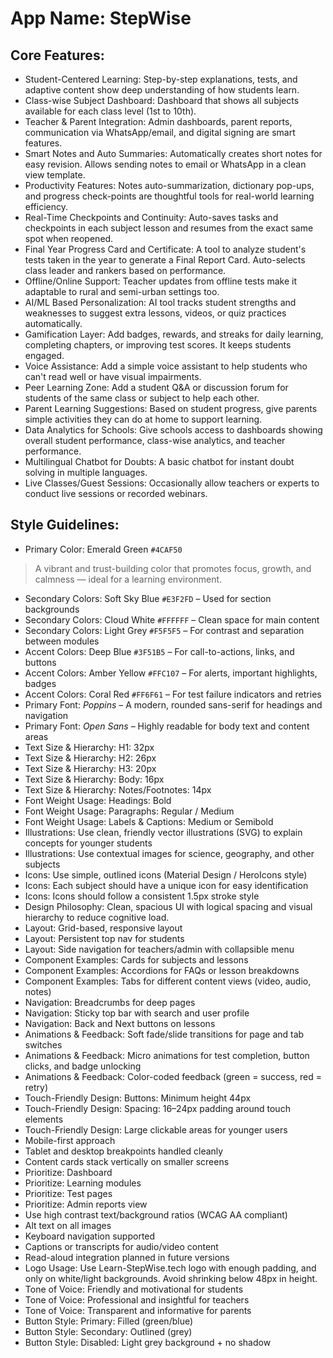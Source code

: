 # **App Name**: StepWise

## Core Features:

- Student-Centered Learning: Step-by-step explanations, tests, and adaptive content show deep understanding of how students learn.
- Class-wise Subject Dashboard: Dashboard that shows all subjects available for each class level (1st to 10th).
- Teacher & Parent Integration: Admin dashboards, parent reports, communication via WhatsApp/email, and digital signing are smart features.
- Smart Notes and Auto Summaries: Automatically creates short notes for easy revision. Allows sending notes to email or WhatsApp in a clean view template.
- Productivity Features: Notes auto-summarization, dictionary pop-ups, and progress check-points are thoughtful tools for real-world learning efficiency.
- Real-Time Checkpoints and Continuity: Auto-saves tasks and checkpoints in each subject lesson and resumes from the exact same spot when reopened.
- Final Year Progress Card and Certificate: A tool to analyze student's tests taken in the year to generate a Final Report Card. Auto-selects class leader and rankers based on performance.
- Offline/Online Support: Teacher updates from offline tests make it adaptable to rural and semi-urban settings too.
- AI/ML Based Personalization: AI tool tracks student strengths and weaknesses to suggest extra lessons, videos, or quiz practices automatically.
- Gamification Layer: Add badges, rewards, and streaks for daily learning, completing chapters, or improving test scores. It keeps students engaged.
- Voice Assistance: Add a simple voice assistant to help students who can't read well or have visual impairments.
- Peer Learning Zone: Add a student Q&A or discussion forum for students of the same class or subject to help each other.
- Parent Learning Suggestions: Based on student progress, give parents simple activities they can do at home to support learning.
- Data Analytics for Schools: Give schools access to dashboards showing overall student performance, class-wise analytics, and teacher performance.
- Multilingual Chatbot for Doubts: A basic chatbot for instant doubt solving in multiple languages.
- Live Classes/Guest Sessions: Occasionally allow teachers or experts to conduct live sessions or recorded webinars.

## Style Guidelines:

- Primary Color: Emerald Green `#4CAF50`

> A vibrant and trust-building color that promotes focus, growth, and calmness — ideal for a learning environment.
- Secondary Colors: Soft Sky Blue `#E3F2FD` – Used for section backgrounds
- Secondary Colors: Cloud White `#FFFFFF` – Clean space for main content
- Secondary Colors: Light Grey `#F5F5F5` – For contrast and separation between modules
- Accent Colors: Deep Blue `#3F51B5` – For call-to-actions, links, and buttons
- Accent Colors: Amber Yellow `#FFC107` – For alerts, important highlights, badges
- Accent Colors: Coral Red `#FF6F61` – For test failure indicators and retries
- Primary Font: *Poppins* – A modern, rounded sans-serif for headings and navigation
- Primary Font: *Open Sans* – Highly readable for body text and content areas
- Text Size & Hierarchy: H1: 32px
- Text Size & Hierarchy: H2: 26px
- Text Size & Hierarchy: H3: 20px
- Text Size & Hierarchy: Body: 16px
- Text Size & Hierarchy: Notes/Footnotes: 14px
- Font Weight Usage: Headings: Bold
- Font Weight Usage: Paragraphs: Regular / Medium
- Font Weight Usage: Labels & Captions: Medium or Semibold
- Illustrations: Use clean, friendly vector illustrations (SVG) to explain concepts for younger students
- Illustrations: Use contextual images for science, geography, and other subjects
- Icons: Use simple, outlined icons (Material Design / HeroIcons style)
- Icons: Each subject should have a unique icon for easy identification
- Icons: Icons should follow a consistent 1.5px stroke style
- Design Philosophy: Clean, spacious UI with logical spacing and visual hierarchy to reduce cognitive load.
- Layout: Grid-based, responsive layout
- Layout: Persistent top nav for students
- Layout: Side navigation for teachers/admin with collapsible menu
- Component Examples: Cards for subjects and lessons
- Component Examples: Accordions for FAQs or lesson breakdowns
- Component Examples: Tabs for different content views (video, audio, notes)
- Navigation: Breadcrumbs for deep pages
- Navigation: Sticky top bar with search and user profile
- Navigation: Back and Next buttons on lessons
- Animations & Feedback: Soft fade/slide transitions for page and tab switches
- Animations & Feedback: Micro animations for test completion, button clicks, and badge unlocking
- Animations & Feedback: Color-coded feedback (green = success, red = retry)
- Touch-Friendly Design: Buttons: Minimum height 44px
- Touch-Friendly Design: Spacing: 16–24px padding around touch elements
- Touch-Friendly Design: Large clickable areas for younger users
- Mobile-first approach
- Tablet and desktop breakpoints handled cleanly
- Content cards stack vertically on smaller screens
- Prioritize: Dashboard
- Prioritize: Learning modules
- Prioritize: Test pages
- Prioritize: Admin reports view
- Use high contrast text/background ratios (WCAG AA compliant)
- Alt text on all images
- Keyboard navigation supported
- Captions or transcripts for audio/video content
- Read-aloud integration planned in future versions
- Logo Usage: Use Learn-StepWise.tech logo with enough padding, and only on white/light backgrounds.
Avoid shrinking below 48px in height.
- Tone of Voice: Friendly and motivational for students
- Tone of Voice: Professional and insightful for teachers
- Tone of Voice: Transparent and informative for parents
- Button Style: Primary: Filled (green/blue)
- Button Style: Secondary: Outlined (grey)
- Button Style: Disabled: Light grey background + no shadow